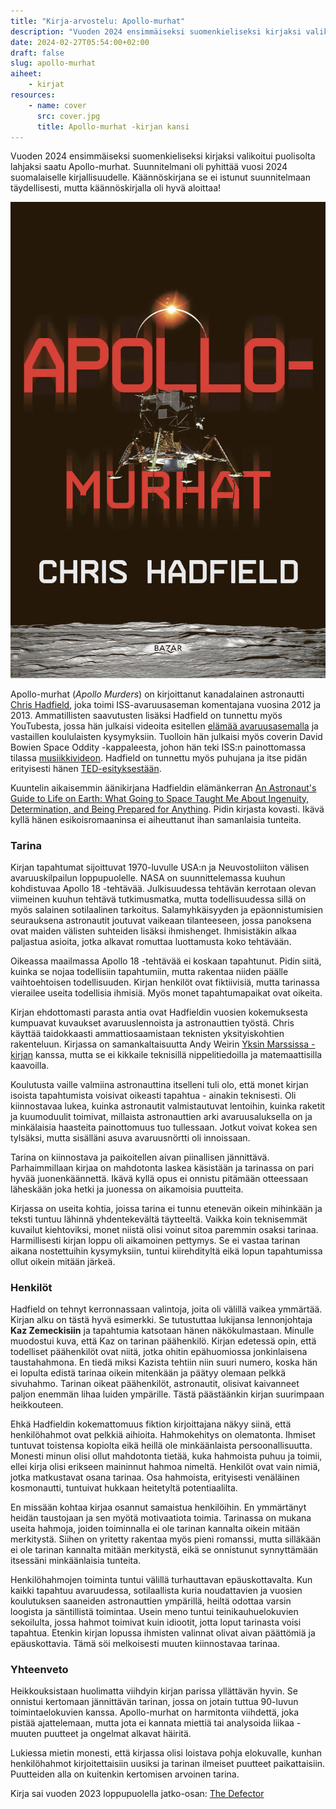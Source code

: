 ```yaml
---
title: "Kirja-arvostelu: Apollo-murhat"
description: "Vuoden 2024 ensimmäiseksi suomenkieliseksi kirjaksi valikoitui puolisolta lahjaksi saatu Apollo-murhat."
date: 2024-02-27T05:54:00+02:00
draft: false
slug: apollo-murhat
aiheet:
    - kirjat
resources:
    - name: cover
      src: cover.jpg
      title: Apollo-murhat -kirjan kansi
---
```


Vuoden 2024 ensimmäiseksi suomenkieliseksi kirjaksi valikoitui puolisolta lahjaksi saatu Apollo-murhat. Suunnitelmani oli pyhittää vuosi 2024 suomalaiselle kirjallisuudelle. Käännöskirjana se ei istunut suunnitelmaan täydellisesti, mutta käännöskirjalla oli hyvä aloittaa!

<!--more-->

![Apollo-murhat -kirjan kansi](cover.jpg)

Apollo-murhat (*Apollo Murders*) on kirjoittanut kanadalainen astronautti [Chris Hadfield](https://en.wikipedia.org/wiki/Chris_Hadfield), joka toimi ISS-avaruusaseman komentajana vuosina 2012 ja 2013. Ammatillisten saavutusten lisäksi Hadfield on tunnettu myös YouTubesta, jossa hän julkaisi videoita esitellen [elämää avaruusasemalla](https://www.youtube.com/watch?v=UyFYgeE32f0) ja vastaillen koululaisten kysymyksiin. Tuolloin hän julkaisi myös coverin David Bowien Space Oddity -kappaleesta, johon hän teki ISS:n painottomassa tilassa [musiikkivideon](https://www.youtube.com/watch?v=KaOC9danxNo). Hadfield on tunnettu myös puhujana ja itse pidän erityisesti hänen [TED-esityksestään](https://www.youtube.com/watch?v=Zo62S0ulqhA).

Kuuntelin aikaisemmin äänikirjana Hadfieldin elämänkerran [An Astronaut's Guide to Life on Earth: What Going to Space Taught Me About Ingenuity, Determination, and Being Prepared for Anything](https://www.hachettebookgroup.com/titles/chris-hadfield/an-astronauts-guide-to-life-on-earth/9780316253017/). Pidin kirjasta kovasti. Ikävä kyllä hänen esikoisromaaninsa ei aiheuttanut ihan samanlaisia tunteita.

### Tarina

Kirjan tapahtumat sijoittuvat 1970-luvulle USA:n ja Neuvostoliiton välisen avaruuskilpailun loppupuolelle. NASA on suunnittelemassa kuuhun kohdistuvaa Apollo 18 -tehtävää. Julkisuudessa tehtävän kerrotaan olevan viimeinen kuuhun tehtävä tutkimusmatka, mutta todellisuudessa sillä on myös salainen sotilaalinen tarkoitus. Salamyhkäisyyden ja epäonnistumisien seurauksena astronautit joutuvat vaikeaan tilanteeseen, jossa panoksena ovat maiden välisten suhteiden lisäksi ihmishenget. Ihmisistäkin alkaa paljastua asioita, jotka alkavat romuttaa luottamusta koko tehtävään.

Oikeassa maailmassa Apollo 18 -tehtävää ei koskaan tapahtunut. Pidin siitä, kuinka se nojaa todellisiin tapahtumiin, mutta rakentaa niiden päälle vaihtoehtoisen todellisuuden. Kirjan henkilöt ovat fiktiivisiä, mutta tarinassa vierailee useita todellisia ihmisiä. Myös monet tapahtumapaikat ovat oikeita.

Kirjan ehdottomasti parasta antia ovat Hadfieldin vuosien kokemuksesta kumpuavat kuvaukset avaruuslennoista ja astronauttien työstä. Chris käyttää taidokkaasti ammattiosaamistaan teknisten yksityiskohtien rakenteluun. Kirjassa on samankaltaisuutta Andy Weirin [Yksin Marssissa -kirjan](https://fi.wikipedia.org/wiki/Yksin_Marsissa) kanssa, mutta se ei kikkaile teknisillä nippelitiedoilla ja matemaattisilla kaavoilla.

Koulutusta vaille valmiina astronauttina itselleni tuli olo, että monet kirjan isoista tapahtumista voisivat oikeasti tapahtua - ainakin teknisesti. Oli kiinnostavaa lukea, kuinka astronautit valmistautuvat lentoihin, kuinka raketit ja kuumoduulit toimivat, millaista astronauttien arki avaruusaluksella on ja minkälaisia haasteita painottomuus tuo tullessaan. Jotkut voivat kokea sen tylsäksi, mutta sisälläni asuva avaruusnörtti oli innoissaan.

Tarina on kiinnostava ja paikoitellen aivan piinallisen jännittävä. Parhaimmillaan kirjaa on mahdotonta laskea käsistään ja tarinassa on pari hyvää juonenkäännettä. Ikävä kyllä opus ei onnistu pitämään otteessaan läheskään joka hetki ja juonessa on aikamoisia puutteita.

Kirjassa on useita kohtia, joissa tarina ei tunnu etenevän oikein mihinkään ja teksti tuntuu lähinnä yhdentekevältä täytteeltä. Vaikka koin teknisemmät kuvailut kiehtoviksi, monet niistä olisi voinut sitoa paremmin osaksi tarinaa. Harmillisesti kirjan loppu oli aikamoinen pettymys. Se ei vastaa tarinan aikana nostettuihin kysymyksiin, tuntui kiirehdityltä eikä lopun tapahtumissa ollut oikein mitään järkeä.

### Henkilöt

Hadfield on tehnyt kerronnassaan valintoja, joita oli välillä vaikea ymmärtää. Kirjan alku on tästä hyvä esimerkki. Se tutustuttaa lukijansa lennonjohtaja **Kaz Zemeckisiin** ja tapahtumia katsotaan hänen näkökulmastaan. Minulle muodostui kuva, että Kaz on tarinan päähenkilö. Kirjan edetessä opin, että todelliset päähenkilöt ovat niitä, jotka ohitin epähuomiossa jonkinlaisena taustahahmona. En tiedä miksi Kazista tehtiin niin suuri numero, koska hän ei lopulta edistä tarinaa oikein mitenkään ja päätyy olemaan pelkkä sivuhahmo. Tarinan oikeat päähenkilöt, astronautit, olisivat kaivanneet paljon enemmän lihaa luiden ympärille. Tästä päästäänkin kirjan suurimpaan heikkouteen.

Ehkä Hadfieldin kokemattomuus fiktion kirjoittajana näkyy siinä, että henkilöhahmot ovat pelkkiä aihioita. Hahmokehitys on olematonta. Ihmiset tuntuvat toistensa kopiolta eikä heillä ole minkäänlaista persoonallisuutta. Monesti minun olisi ollut mahdotonta tietää, kuka hahmoista puhuu ja toimii, ellei kirja olisi erikseen maininnut hahmoa nimeltä. Henkilöt ovat vain nimiä, jotka matkustavat osana tarinaa. Osa hahmoista, erityisesti venäläinen kosmonautti, tuntuivat hukkaan heitetyltä potentiaalilta.

En missään kohtaa kirjaa osannut samaistua henkilöihin. En ymmärtänyt heidän taustojaan ja sen myötä motivaatiota toimia. Tarinassa on mukana useita hahmoja, joiden toiminnalla ei ole tarinan kannalta oikein mitään merkitystä. Siihen on yritetty rakentaa myös pieni romanssi, mutta silläkään ei ole tarinan kannalta mitään merkitystä, eikä se onnistunut synnyttämään itsessäni minkäänlaisia tunteita.

Henkilöhahmojen toiminta tuntui välillä turhauttavan epäuskottavalta. Kun kaikki tapahtuu avaruudessa, sotilaallista kuria noudattavien ja vuosien koulutuksen saaneiden astronauttien ympärillä, heiltä odottaa varsin loogista ja säntillistä toimintaa. Usein meno tuntui teinikauhuelokuvien sekoilulta, jossa hahmot toimivat kuin idiootit, jotta loput tarinasta voisi tapahtua. Etenkin kirjan lopussa ihmisten valinnat olivat aivan päättömiä ja epäuskottavia. Tämä söi melkoisesti muuten kiinnostavaa tarinaa.

### Yhteenveto

Heikkouksistaan huolimatta viihdyin kirjan parissa yllättävän hyvin. Se onnistui kertomaan jännittävän tarinan, jossa on jotain tuttua 90-luvun toimintaelokuvien kanssa. Apollo-murhat on harmitonta viihdettä, joka pistää ajattelemaan, mutta jota ei kannata miettiä tai analysoida liikaa - muuten puutteet ja ongelmat alkavat häiritä.

Lukiessa mietin monesti, että kirjassa olisi loistava pohja elokuvalle, kunhan henkilöhahmot kirjoitettaisiin uusiksi ja tarinan ilmeiset puutteet paikattaisiin. Puutteiden alla on kuitenkin kertomisen arvoinen tarina.

Kirja sai vuoden 2023 loppupuolella jatko-osan: [The Defector](https://www.hachettebookgroup.com/titles/chris-hadfield/the-defector/9781668632529/)
